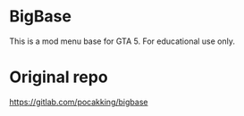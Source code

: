 # BigBase
This is a mod menu base for GTA 5.
For educational use only.

# Original repo
https://gitlab.com/pocakking/bigbase
